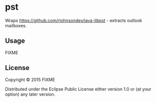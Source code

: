 # pst

Wraps https://github.com/rjohnsondev/java-libpst - extracts outlook mailboxes.

## Usage

FIXME

## License

Copyright © 2015 FIXME

Distributed under the Eclipse Public License either version 1.0 or (at
your option) any later version.
